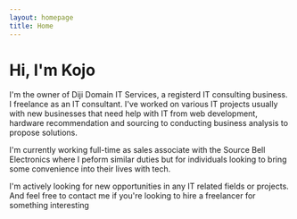 ```yaml
---
layout: homepage
title: Home
---
```


# Hi, I'm Kojo

I'm the owner of Diji Domain IT Services, a registerd IT consulting business. 
I freelance as an IT consultant. I've worked on various IT projects usually with
 new businesses that need help with IT from web development, hardware 
 recommendation and sourcing to conducting business analysis to propose 
 solutions.

I'm currently working full-time as sales associate with the Source Bell 
Electronics where I peform similar duties but for individuals looking to bring 
some convenience into their lives with tech.

I'm actively looking for new opportunities in any IT related fields or projects.
 And feel free to contact me if you're looking to hire a freelancer for 
 something interesting